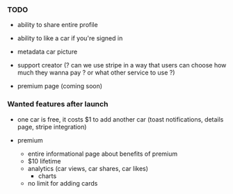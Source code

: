 ### TODO

- ability to share entire profile

- ability to like a car if you're signed in

- metadata car picture

- support creator (? can we use stripe in a way that users can choose how much they wanna pay ? or what other service to use ?)

- premium page (coming soon)

### Wanted features after launch

- one car is free, it costs $1 to add another car (toast notifications, details page, stripe integration)

- premium
  - entire informational page about benefits of premium
  - $10 lifetime
  - analytics (car views, car shares, car likes)
    - charts
  - no limit for adding cards
